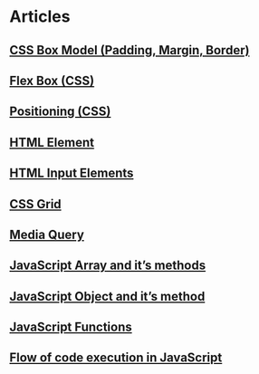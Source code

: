 # Articles

## [CSS Box Model (Padding, Margin, Border)](https://sushilbhandary.hashnode.dev/css-box-model-padding-margin-border)
## [Flex Box (CSS)](https://sushilbhandary.hashnode.dev/flex-box-css)
## [Positioning (CSS)](https://sushilbhandary.hashnode.dev/positioning-css)
## [HTML Element](https://sushilbhandary.hashnode.dev/html-element)
## [HTML Input Elements](https://sushilbhandary.hashnode.dev/html-input-elements)
## [CSS Grid](https://sushilbhandary.hashnode.dev/css-grid)
## [Media Query ](https://sushilbhandary.hashnode.dev/media-query-css)
## [JavaScript Array and it’s methods](https://sushilbhandary.hashnode.dev/javascript-array-and-its-methods)
## [JavaScript Object and it’s method](https://sushilbhandary.hashnode.dev/javascript-object-and-its-method)
## [JavaScript Functions](https://sushilbhandary.hashnode.dev/javascript-functions)
## [Flow of code execution in JavaScript](https://sushilbhandary.hashnode.dev/flow-of-code-execution-in-javascript)
